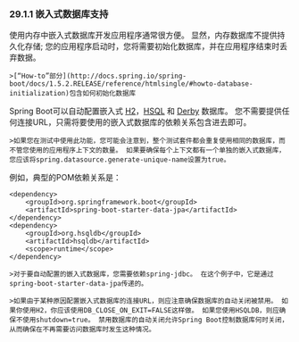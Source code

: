 ### 29.1.1 嵌入式数据库支持

使用内存中嵌入式数据库开发应用程序通常很方便。 显然，内存数据库不提供持久化存储; 您的应用程序启动时，您将需要初始化数据库，并在应用程序结束时丢弃数据。

    >[“How-to”部分](http://docs.spring.io/spring-boot/docs/1.5.2.RELEASE/reference/htmlsingle/#howto-database-initialization)包含如何初始化数据库

Spring Boot可以自动配置嵌入式 [H2](http://www.h2database.com/)，[HSQL](http://hsqldb.org/) 和 [Derby](https://db.apache.org/derby/) 数据库。 您不需要提供任何连接URL，只需将要使用的嵌入式数据库的依赖关系包含进去即可。

    >如果您在测试中使用此功能，您可能会注意到，整个测试套件都会重复使用相同的数据库，而不管您使用的应用程序上下文的数量。 如果要确保每个上下文都有一个单独的嵌入式数据库，您应该将spring.datasource.generate-unique-name设置为true。
    
例如，典型的POM依赖关系是：
```
<dependency>
    <groupId>org.springframework.boot</groupId>
    <artifactId>spring-boot-starter-data-jpa</artifactId>
</dependency>
<dependency>
    <groupId>org.hsqldb</groupId>
    <artifactId>hsqldb</artifactId>
    <scope>runtime</scope>
</dependency>
```
    >对于要自动配置的嵌入式数据库，您需要依赖spring-jdbc。 在这个例子中，它是通过spring-boot-starter-data-jpa传递的。

    >如果由于某种原因配置嵌入式数据库的连接URL，则应注意确保数据库的自动关闭被禁用。 如果你使用H2，你应该使用DB_CLOSE_ON_EXIT=FALSE这样做。 如果您使用HSQLDB，则应确保不使用shutdown=true。 禁用数据库的自动关闭允许Spring Boot控制数据库何时关闭，从而确保在不再需要访问数据库时发生这种情况。